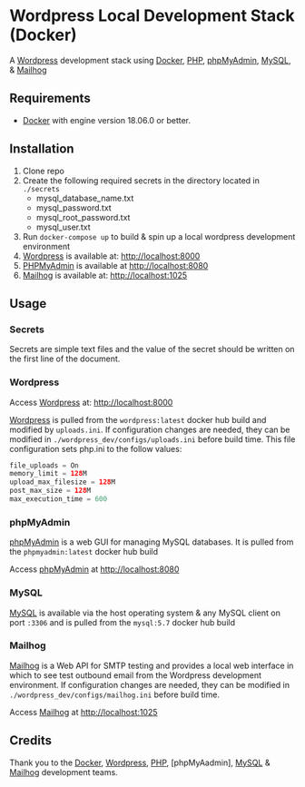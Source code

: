 # Wordpress Local Development Stack (Docker)

A [Wordpress] development stack using [Docker], [PHP], [phpMyAdmin], [MySQL], & [Mailhog]

## Requirements

* [Docker] with engine version 18.06.0 or better.

## Installation
1. Clone repo
2. Create the following required secrets in the directory located in `./secrets`
    * mysql_database_name.txt
    * mysql_password.txt
    * mysql_root_password.txt
    * mysql_user.txt
3. Run `docker-compose up` to build & spin up a local wordpress development environment
4. [Wordpress] is available at: [http://localhost:8000](http://localhost:8000)
5. [PHPMyAdmin] is available at [http://localhost:8080](http://localhost:8080)
6. [Mailhog] is available at: [http://localhost:1025](http://localhost:1025)

## Usage
### Secrets
Secrets are simple text files and the value of the secret should be written on the first line of the document.

### Wordpress

Access [Wordpress] at: [http://localhost:8000](http://localhost:8000)

[Wordpress] is pulled from the `wordpress:latest` docker hub build and modified by `uploads.ini`. 
If configuration changes are needed,  they can be modified in `./wordpress_dev/configs/uploads.ini` before build time. This file configuration sets php.ini to the follow values:

  ``` php
  file_uploads = On
  memory_limit = 128M
  upload_max_filesize = 128M
  post_max_size = 128M
  max_execution_time = 600
  ```


### phpMyAdmin

[phpMyAdmin] is a web GUI for managing MySQL databases. It is pulled from the `phpmyadmin:latest` docker hub build

Access [phpMyAdmin] at [http://localhost:8080](http://localhost:8080) 

### MySQL

[MySQL] is available via the host operating system & any MySQL client on port `:3306` and is pulled from the `mysql:5.7` docker hub build

### Mailhog

[Mailhog] is a Web API for SMTP testing and provides a local web interface in which to see test outbound email from the Wordpress development environment. If configuration changes are needed, they can be modified in `./wordpress_dev/configs/mailhog.ini` before build time.

Access [Mailhog] at [http://localhost:1025](http://localhost:1025)


## Credits
Thank you to the [Docker], [Wordpress], [PHP], [phpMyAadmin], [MySQL] & [Mailhog] development teams.

[Docker]: https://www.docker.com
[Wordpress]: https://www.wordpress.org/
[PHP]: https://www.php.net/
[phpMyAdmin]: https://www.phpmyadmin.net/
[MySQL]: https://www.mysql.com/
[Mailhog]: https://github.com/mailhog/MailHog
